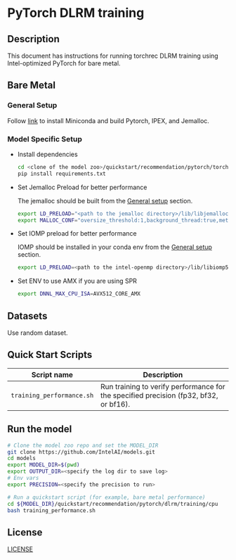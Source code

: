 <!--- 0. Title -->
# PyTorch DLRM training

<!-- 10. Description -->
## Description

This document has instructions for running torchrec DLRM training using
Intel-optimized PyTorch for bare metal.

## Bare Metal
### General Setup
Follow [link](/docs/general/pytorch/BareMetalSetup.md) to install Miniconda and build Pytorch, IPEX, and Jemalloc.

### Model Specific Setup

* Install dependencies
  ```bash
  cd <clone of the model zoo>/quickstart/recommendation/pytorch/torchrec_dlrm
  pip install requirements.txt
  ```

* Set Jemalloc Preload for better performance

  The jemalloc should be built from the [General setup](#general-setup) section.
  ```bash
  export LD_PRELOAD="<path to the jemalloc directory>/lib/libjemalloc.so":$LD_PRELOAD
  export MALLOC_CONF="oversize_threshold:1,background_thread:true,metadata_thp:auto"
  ```

* Set IOMP preload for better performance

  IOMP should be installed in your conda env from the [General setup](#general-setup) section.
  ```bash
  export LD_PRELOAD=<path to the intel-openmp directory>/lib/libiomp5.so:$LD_PRELOAD
  ```

* Set ENV to use AMX if you are using SPR
  ```bash
  export DNNL_MAX_CPU_ISA=AVX512_CORE_AMX
  ```

## Datasets

Use random dataset.

## Quick Start Scripts

| Script name | Description |
|-------------|-------------|
| `training_performance.sh` | Run training to verify performance for the specified precision (fp32, bf32, or bf16). |

## Run the model

```bash
# Clone the model zoo repo and set the MODEL_DIR
git clone https://github.com/IntelAI/models.git
cd models
export MODEL_DIR=$(pwd)
export OUTPUT_DIR=<specify the log dir to save log>
# Env vars
export PRECISION=<specify the precision to run>

# Run a quickstart script (for example, bare metal performance)
cd ${MODEL_DIR}/quickstart/recommendation/pytorch/dlrm/training/cpu
bash training_performance.sh
```

<!--- 80. License -->
## License

[LICENSE](/LICENSE)
